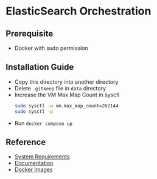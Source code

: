 # ElasticSearch Orchestration

## Prerequisite

- Docker with sudo permission

## Installation Guide

- Copy this directory into another directory
- Delete `.gitkeep` file in `data` directory
- Increase the VM Max Map Count in sysctl
    ```bash
    sudo sysctl -w vm.max_map_count=262144
    sudo sysctl -p
    ```
- Run `docker compose up`

## Reference

- [System Requirements](https://www.elastic.co/guide/en/elasticsearch/reference/8.18/docker.html#_start_a_single_node_cluster)
- [Documentation](https://www.elastic.co/docs/)
- [Docker Images](https://hub.docker.com/_/elasticsearch)